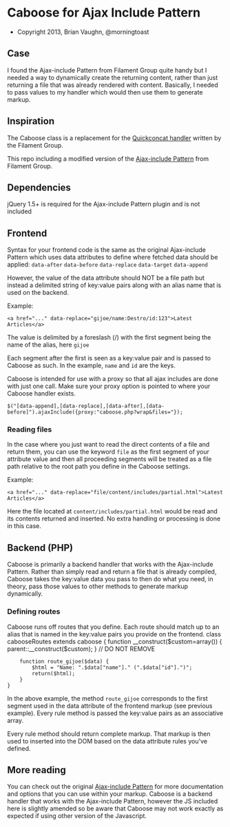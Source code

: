 # Caboose for Ajax Include Pattern

* Copyright 2013, Brian Vaughn, @morningtoast

## Case
I found the Ajax-include Pattern from Filament Group quite handy but I needed a way to 
dynamically create the returning content, rather than just returning a file that
was already rendered with content. Basically, I needed to pass values to my
handler which would then use them to generate markup.

## Inspiration
The Caboose class is a replacement for the [Quickconcat handler][concat] written by the Filament Group.

This repo including a modified version of the [Ajax-include Pattern][repo] from Filament Group.


[repo]: https://github.com/filamentgroup/Ajax-Include-Pattern/
[concat]: https://github.com/filamentgroup/quickconcat

## Dependencies
jQuery 1.5+ is required for the Ajax-include Pattern plugin and is not included


## Frontend
Syntax for your frontend code is the same as the original Ajax-include Pattern which uses data attributes to define where fetched data should be applied: `data-after` `data-before` `data-replace` `data-target` `data-append`

However, the value of the data attribute should NOT be a file path but instead a delimited string
of key:value pairs along with an alias name that is used on the backend.

Example:

    <a href="..." data-replace="gijoe/name:Destro/id:123">Latest Articles</a>

The value is delimited by a foreslash (/) with the first segment being the name of the alias, here `gijoe`

Each segment after the first is seen as a key:value pair and is passed to Caboose as such. In the example, `name` and `id` are the keys.

Caboose is intended for use with a proxy so that all ajax includes are done with just one call. Make sure your proxy option is pointed to where your Caboose handler exists.

    $("[data-append],[data-replace],[data-after],[data-before]").ajaxInclude({proxy:"caboose.php?wrap&files="});

### Reading files
In the case where you just want to read the direct contents of a file and return them, you can use the keyword `file` as the first segment of your attribute value and then all proceeding segments will be treated as a file path relative to the root path you define in the Caboose settings.

Example:

    <a href="..." data-replace="file/content/includes/partial.html">Latest Articles</a>

Here the file located at `content/includes/partial.html` would be read and its contents returned and inserted. No extra handling or processing is done in this case.

## Backend (PHP)
Caboose is primarily a backend handler that works with the Ajax-include Pattern. Rather than simply read and return a file that is already compiled, Caboose takes the key:value data you pass to then do what you need, in theory, pass those values to other methods to generate markup dynamically.

### Defining routes
Caboose runs off routes that you define. Each route should match up to an alias that is named in the key:value pairs you provide on the frontend. 
	class cabooseRoutes extends caboose {
	    function __construct($custom=array()) { parent::__construct($custom); } // DO NOT REMOVE

		function route_gijoe($data) {
			$html = "Name: ".$data["name"]." (".$data["id"].")";
			return($html);
		}
	}

In the above example, the method `route_gijoe` corresponds to the first segment used in the data attribute of the frontend markup (see previous example). Every rule method is passed the key:value pairs as an associative array.

Every rule method should return complete markup. That markup is then used to inserted into the DOM based on the data attribute rules you've defined.

## More reading
You can check out the original [Ajax-include Pattern][repo] for more documentation and options that you can use within your markup. Caboose is a backend handler that works with the Ajax-include Pattern, however the JS included here is slightly amended so be aware that Caboose may not work exactly as expected if using other version of the Javascript.